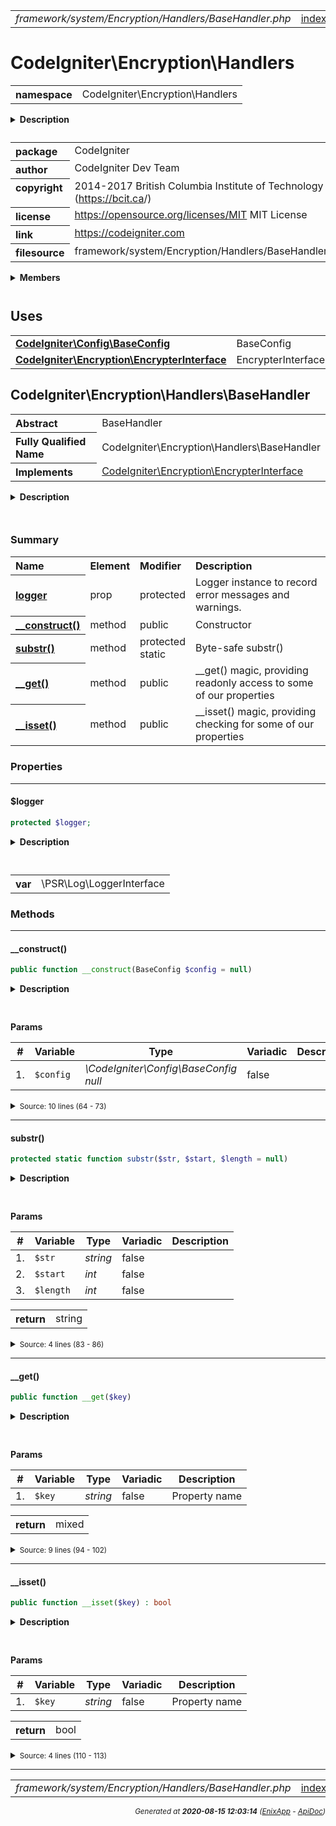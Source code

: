 


 



<table>
<tr>
<td style="width:100%"><em>framework/system/Encryption/Handlers/BaseHandler.php</em></td>
<td><a href="../../../../../../../api/index.md">index</a></td>
<td><a href="../../../../../../../api/vendor/codeigniter4/framework/system/Encryption/Exceptions/EncryptionException.md">prev</a></td>
<td><a href="../../../../../../../api/vendor/codeigniter4/framework/system/Encryption/Handlers/OpenSSLHandler.md">next</a></td>
</tr>
</table>







# CodeIgniter\Encryption\Handlers 
<table style="text-align:left">
<tr><th>namespace</th><td>CodeIgniter\Encryption\Handlers</td></tr>
</table>

<details>
<summary style="margin-bottom:12px;"><strong>Description</strong></summary>

<table>
<tr><td>
CodeIgniter
</td></tr>
</table>

<table>
<tr><td>
An open source application development framework for PHP

This content is released under the MIT License (MIT)

Copyright (c) 2014-2017 British Columbia Institute of Technology
Copyright (c) 2019-2020 CodeIgniter Foundation

Permission is hereby granted, free of charge, to any person obtaining a copy
of this software and associated documentation files (the "Software"), to deal
in the Software without restriction, including without limitation the rights
to use, copy, modify, merge, publish, distribute, sublicense, and/or sell
copies of the Software, and to permit persons to whom the Software is
furnished to do so, subject to the following conditions:

The above copyright notice and this permission notice shall be included in
all copies or substantial portions of the Software.

THE SOFTWARE IS PROVIDED "AS IS", WITHOUT WARRANTY OF ANY KIND, EXPRESS OR
IMPLIED, INCLUDING BUT NOT LIMITED TO THE WARRANTIES OF MERCHANTABILITY,
FITNESS FOR A PARTICULAR PURPOSE AND NONINFRINGEMENT. IN NO EVENT SHALL THE
AUTHORS OR COPYRIGHT HOLDERS BE LIABLE FOR ANY CLAIM, DAMAGES OR OTHER
LIABILITY, WHETHER IN AN ACTION OF CONTRACT, TORT OR OTHERWISE, ARISING FROM,
OUT OF OR IN CONNECTION WITH THE SOFTWARE OR THE USE OR OTHER DEALINGS IN
THE SOFTWARE.
</td></tr>
</table>

</details>



<table style="text-align:left">
<tr style="vertical-align:top;">
<th>package</th>
<td>CodeIgniter
</td>
</tr>
<tr style="vertical-align:top;">
<th>author</th>
<td>CodeIgniter Dev Team
</td>
</tr>
<tr style="vertical-align:top;">
<th>copyright</th>
<td>2014-2017 British Columbia Institute of Technology (<a href="https://bcit.ca">https://bcit.ca</a>/)
</td>
</tr>
<tr style="vertical-align:top;">
<th>license</th>
<td><a href="https://opensource.org/licenses/MIT">https://opensource.org/licenses/MIT</a>	MIT License
</td>
</tr>
<tr style="vertical-align:top;">
<th>link</th>
<td><a href="https://codeigniter.com">https://codeigniter.com</a>

</td>
</tr>
<tr style="vertical-align:top;">
<th>filesource</th>
<td>framework/system/Encryption/Handlers/BaseHandler.php
</td>
</tr>
</table>

 

<details>
<summary style="margin-bottom:12px;"><strong>Members</strong></summary>
<table>
<tr><td><a href="../../../../../../../api/vendor/codeigniter4/framework/system/Encryption/Handlers/BaseHandler.md">CodeIgniter\Encryption\Handlers\BaseHandler</a></td></tr>
<tr><td><a href="../../../../../../../api/vendor/codeigniter4/framework/system/Encryption/Handlers/OpenSSLHandler.md">CodeIgniter\Encryption\Handlers\OpenSSLHandler</a></td></tr>
</table>
</details>



 
 ## Uses

<table style="text-align:left;">
<tr>
<td>
<a href="../../../../../../../api/vendor/codeigniter4/framework/system/Config/BaseConfig.md"><strong>CodeIgniter\Config\BaseConfig</strong></a>
</td>
<td>BaseConfig</td>
</tr>
<tr>
<td>
<a href="../../../../../../../api/vendor/codeigniter4/framework/system/Encryption/EncrypterInterface.md"><strong>CodeIgniter\Encryption\EncrypterInterface</strong></a>
</td>
<td>EncrypterInterface</td>
</tr>
</table>



 
## CodeIgniter\Encryption\Handlers\BaseHandler

<table style="text-align:left">
<tr><th>Abstract</th><td>BaseHandler</td></tr>
<tr><th>Fully Qualified Name</th><td>CodeIgniter\Encryption\Handlers\BaseHandler</td></tr>
<tr><th>Implements</th>
<td>
<a href="../../../../../../../api/vendor/codeigniter4/framework/system/Encryption/EncrypterInterface.md">CodeIgniter\Encryption\EncrypterInterface</a><br>
</td>
</tr>
</table>


<details>
<summary style="margin-bottom:12px;"><strong>Description</strong></summary>

<table>
<tr><td>
Base class for encryption handling
</td></tr>
</table>


</details>



<table style="text-align:left">
</table>



### Summary


<table style="text-align:left;">
<tr>
<th>Name</th>
<th>Element</th>
<th>Modifier</th>
<th>Description</th>
</tr>

<tr>
<th><a href="#logger"><strong>logger</strong></a></th>
<td>prop</td>
<td>
protected

</td>
<td>Logger instance to record error messages and warnings.</td>
</tr>

<tr>
<th><a href="#__construct"><strong>__construct</strong>()</a></th>
<td>method</td>
<td>
public

</td>
<td>Constructor</td>
</tr>
<tr>
<th><a href="#substr"><strong>substr</strong>()</a></th>
<td>method</td>
<td>
protected<br>static

</td>
<td>Byte-safe substr()</td>
</tr>
<tr>
<th><a href="#__get"><strong>__get</strong>()</a></th>
<td>method</td>
<td>
public

</td>
<td>__get() magic, providing readonly access to some of our properties</td>
</tr>
<tr>
<th><a href="#__isset"><strong>__isset</strong>()</a></th>
<td>method</td>
<td>
public

</td>
<td>__isset() magic, providing checking for some of our properties</td>
</tr>

</table>





### Properties


<hr>

#### $logger

```php
protected $logger;
```

<details>
<summary style="margin-bottom:12px;"><strong>Description</strong></summary>

<table>
<tr><td>
Logger instance to record error messages and warnings.
</td></tr>
</table>


</details>



<table style="text-align:left">
</table>




<table>
<tr>
<th style="vertical-align:top;">var</th>
<td>\PSR\Log\LoggerInterface
</td>
</tr>
</table>







### Methods


<hr>

#### __construct()

```php
public function __construct(BaseConfig $config = null)
```

<details>
<summary style="margin-bottom:12px;"><strong>Description</strong></summary>

<table>
<tr><td>
Constructor
</td></tr>
</table>


</details>



<table style="text-align:left">
</table>


**Params**

<table>
<thead>
<tr>
<th>#</th>
<th>Variable</th>
<th>Type</th>
<th>Variadic</th>
<th>Description</th>
</tr>
</thead>
<tbody>

<tr>
<td>1.</td>
<td><code>$config</code></td>
<td><em>\CodeIgniter\Config\BaseConfig<br>null
</em></td>
<td>false</td>
<td></td>
</tr>


</tbody>
</table>








<details>
<summary><small>Source: 10 lines (64 - 73)</small></summary>

```php
public function __construct(BaseConfig $config = null)
{
	$config = $config ?? new \Config\Encryption();

	// make the parameters conveniently accessible
	foreach ($config as $pkey => $value)
	{
		$this->$pkey = $value;
	}
}
```

</details>


<hr>

#### substr()

```php
protected static function substr($str, $start, $length = null)
```

<details>
<summary style="margin-bottom:12px;"><strong>Description</strong></summary>

<table>
<tr><td>
Byte-safe substr()
</td></tr>
</table>


</details>



<table style="text-align:left">
</table>


**Params**

<table>
<thead>
<tr>
<th>#</th>
<th>Variable</th>
<th>Type</th>
<th>Variadic</th>
<th>Description</th>
</tr>
</thead>
<tbody>

<tr>
<td>1.</td>
<td><code>$str</code></td>
<td><em>string
</em></td>
<td>false</td>
<td></td>
</tr>

<tr>
<td>2.</td>
<td><code>$start</code></td>
<td><em>int
</em></td>
<td>false</td>
<td></td>
</tr>

<tr>
<td>3.</td>
<td><code>$length</code></td>
<td><em>int
</em></td>
<td>false</td>
<td></td>
</tr>


</tbody>
</table>



<table>
<tr>
<th style="vertical-align:top;">return</th>
<td>string
</td>
</tr>
</table>





<details>
<summary><small>Source: 4 lines (83 - 86)</small></summary>

```php
protected static function substr($str, $start, $length = null)
{
	return mb_substr($str, $start, $length, '8bit');
}
```

</details>


<hr>

#### __get()

```php
public function __get($key)
```

<details>
<summary style="margin-bottom:12px;"><strong>Description</strong></summary>

<table>
<tr><td>
__get() magic, providing readonly access to some of our properties
</td></tr>
</table>


</details>



<table style="text-align:left">
</table>


**Params**

<table>
<thead>
<tr>
<th>#</th>
<th>Variable</th>
<th>Type</th>
<th>Variadic</th>
<th>Description</th>
</tr>
</thead>
<tbody>

<tr>
<td>1.</td>
<td><code>$key</code></td>
<td><em>string
</em></td>
<td>false</td>
<td>Property name</td>
</tr>


</tbody>
</table>



<table>
<tr>
<th style="vertical-align:top;">return</th>
<td>mixed
</td>
</tr>
</table>





<details>
<summary><small>Source: 9 lines (94 - 102)</small></summary>

```php
public function __get($key)
{
	if (in_array($key, ['cipher', 'key'], true))
	{
		return $this->{$key};
	}

	return null;
}
```

</details>


<hr>

#### __isset()

```php
public function __isset($key) : bool
```

<details>
<summary style="margin-bottom:12px;"><strong>Description</strong></summary>

<table>
<tr><td>
__isset() magic, providing checking for some of our properties
</td></tr>
</table>


</details>



<table style="text-align:left">
</table>


**Params**

<table>
<thead>
<tr>
<th>#</th>
<th>Variable</th>
<th>Type</th>
<th>Variadic</th>
<th>Description</th>
</tr>
</thead>
<tbody>

<tr>
<td>1.</td>
<td><code>$key</code></td>
<td><em>string
</em></td>
<td>false</td>
<td>Property name</td>
</tr>


</tbody>
</table>



<table>
<tr>
<th style="vertical-align:top;">return</th>
<td>bool
</td>
</tr>
</table>





<details>
<summary><small>Source: 4 lines (110 - 113)</small></summary>

```php
public function __isset($key): bool
{
	return in_array($key, ['cipher', 'key'], true);
}
```

</details>





 


 
  




<hr>

<table>
<tr>
<td style="width:100%"><em>framework/system/Encryption/Handlers/BaseHandler.php</em></td>
<td><a href="../../../../../../../api/index.md">index</a></td>
<td><a href="../../../../../../../api/vendor/codeigniter4/framework/system/Encryption/Exceptions/EncryptionException.md">prev</a></td>
<td><a href="../../../../../../../api/vendor/codeigniter4/framework/system/Encryption/Handlers/OpenSSLHandler.md">next</a></td>
<td><a href="#">top</a></td></tr>
</table>




<div style="text-align:right;">

<small>_Generated at **2020-08-15 12:03:14**_ *([EnixApp](https://github.com/enix-app) - [ApiDoc](https://github.com/enix-app/apidoc))*</small>
</div>